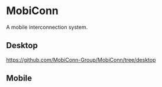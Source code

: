 # MobiConn

A mobile interconnection system.

## Desktop

https://github.com/MobiConn-Group/MobiConn/tree/desktop

## Mobile

<Under Construction>
